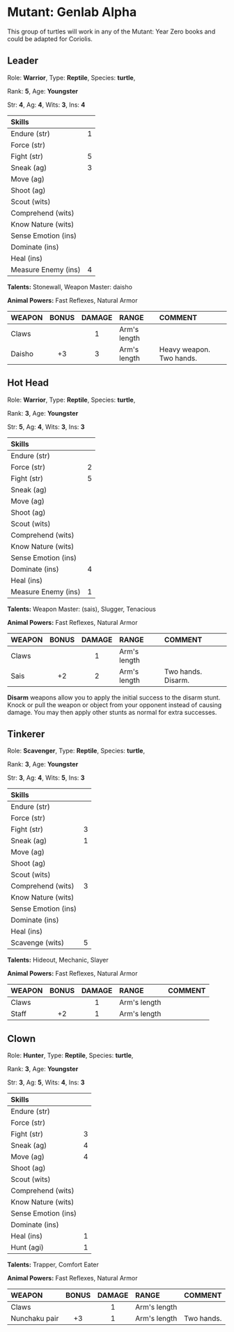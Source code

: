 # Mutant: Genlab Alpha

This group of turtles will work in any of the Mutant: Year Zero books and could be adapted for Coriolis.

## Leader

Role: **Warrior**, Type: **Reptile**, Species: **turtle**,

Rank: **5**, Age: **Youngster**

Str: **4**, Ag: **4**, Wits: **3**, Ins: **4**

| Skills |    |
| :----- | -: |
| Endure (str) | 1 |
| Force (str) |  |
| Fight (str) | 5 |
| Sneak (ag) | 3 |
| Move (ag) |  |
| Shoot (ag) |  |
| Scout (wits) |  |
| Comprehend (wits) |  |
| Know Nature (wits) |  |
| Sense Emotion (ins) |  |
| Dominate (ins) |  |
| Heal (ins) |  |
| Measure Enemy (ins) | 4 |

**Talents:** Stonewall, Weapon Master: daisho

**Animal Powers:** Fast Reflexes, Natural Armor

| WEAPON | BONUS | DAMAGE | RANGE | COMMENT |
| :----- | :---: | :----: | :---- | :------ |
| Claws |  | 1 | Arm's length |  |
| Daisho | +3 | 3 | Arm's length | Heavy weapon. Two hands. |

## Hot Head

Role: **Warrior**, Type: **Reptile**, Species: **turtle**,

Rank: **3**, Age: **Youngster**

Str: **5**, Ag: **4**, Wits: **3**, Ins: **3**

| Skills |    |
| :----- | -: |
| Endure (str) |  |
| Force (str) | 2 |
| Fight (str) | 5 |
| Sneak (ag) |  |
| Move (ag) |  |
| Shoot (ag) |  |
| Scout (wits) |  |
| Comprehend (wits) |  |
| Know Nature (wits) |  |
| Sense Emotion (ins) |  |
| Dominate (ins) | 4 |
| Heal (ins) |  |
| Measure Enemy (ins) | 1 |

**Talents:** Weapon Master: (sais), Slugger, Tenacious

**Animal Powers:** Fast Reflexes, Natural Armor

| WEAPON | BONUS | DAMAGE | RANGE | COMMENT |
| :----- | :---: | :----: | :---- | :------ |
| Claws |  | 1 | Arm's length |  |
| Sais | +2 | 2 | Arm's length | Two hands. Disarm. |

**Disarm** weapons allow you to apply the initial success to the disarm stunt. Knock or pull the weapon or object from your opponent instead of causing damage. You may then apply other stunts as normal for extra successes.

## Tinkerer

Role: **Scavenger**, Type: **Reptile**, Species: **turtle**,

Rank: **3**, Age: **Youngster**

Str: **3**, Ag: **4**, Wits: **5**, Ins: **3**

| Skills |    |
| :----- | -: |
| Endure (str) |  |
| Force (str) |  |
| Fight (str) | 3 |
| Sneak (ag) | 1 |
| Move (ag) |  |
| Shoot (ag) |  |
| Scout (wits) |  |
| Comprehend (wits) | 3 |
| Know Nature (wits) |  |
| Sense Emotion (ins) |  |
| Dominate (ins) |  |
| Heal (ins) |  |
| Scavenge (wits) | 5 |

**Talents:** Hideout, Mechanic, Slayer

**Animal Powers:** Fast Reflexes, Natural Armor

| WEAPON | BONUS | DAMAGE | RANGE | COMMENT |
| :----- | :---: | :----: | :---- | :------ |
| Claws |  | 1 | Arm's length |  |
| Staff | +2 | 1 | Arm's length |  |

## Clown

Role: **Hunter**, Type: **Reptile**, Species: **turtle**,

Rank: **3**, Age: **Youngster**

Str: **3**, Ag: **5**, Wits: **4**, Ins: **3**

| Skills |    |
| :----- | -: |
| Endure (str) |  |
| Force (str) |  |
| Fight (str) | 3 |
| Sneak (ag) | 4 |
| Move (ag) | 4 |
| Shoot (ag) |  |
| Scout (wits) |  |
| Comprehend (wits) |  |
| Know Nature (wits) |  |
| Sense Emotion (ins) |  |
| Dominate (ins) |  |
| Heal (ins) | 1 |
| Hunt (agi) | 1 |

**Talents:** Trapper, Comfort Eater

**Animal Powers:** Fast Reflexes, Natural Armor

| WEAPON | BONUS | DAMAGE | RANGE | COMMENT |
| :----- | :---: | :----: | :---- | :------ |
| Claws |  | 1 | Arm's length |  |
| Nunchaku pair | +3 | 1 | Arm's length | Two hands. |